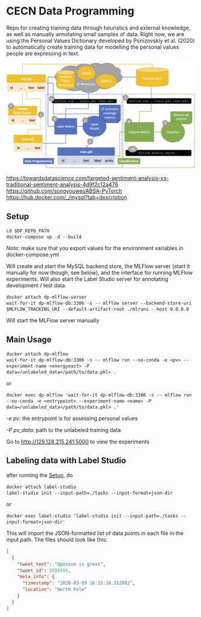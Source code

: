 # CECN Data Programming

Repo for creating training data through heuristics and external knowledge, as well as manually annotating small samples of data. Right now, we are using the Personal Values Dictionary developed by Ponizovskiy et al. (2020) to automatically create training data for
modelling the personal values people are expressing in text.

![Data programming and classification flow.](/graphics/dp_class_flow.png "dp and class flow")

https://towardsdatascience.com/targeted-sentiment-analysis-vs-traditional-sentiment-analysis-4d9f2c12a476
https://github.com/songyouwei/ABSA-PyTorch
https://hub.docker.com/_/mysql?tab=description

## Setup

```shell script
cd $DP_REPO_PATH
docker-compose up -d --build
```
*Note:* make sure that you export values for the environment variables in docker-compose.yml

Will create and start the MySQL backend store, the MLFlow server (start it manually for now though, see below), and the
interface for running MLFlow experiments. Will also start the Label Studio server for annotating development / test data.

```shell script
docker attach dp-mlflow-server
wait-for-it dp-mlflow-db:3306 -s -- mlflow server --backend-store-uri $MLFLOW_TRACKING_URI --default-artifact-root ./mlruns --host 0.0.0.0
```
Will start the MLFlow server manually

## Main Usage

```shell script
docker attach dp-mlflow
wait-for-it dp-mlflow-db:3306 -s -- mlflow run --no-conda -e <pv> --experiment-name <energyeast> -P data=/unlabeled_data</path/to/data.pkl> .
```
or
```shell script
docker exec dp-mlflow 'wait-for-it dp-mlflow-db:3306 -s -- mlflow run --no-conda -e <entrypoint> --experiment-name <name> -P data=/unlabeled_data</path/to/data.pkl> .'
```
*-e pv*: the entrypoint is for assessing personal values

*-P pv_data*: path to the unlabeled training data

Go to http://129.128.215.241:5000 to view the experiments

## Labeling data with Label Studio

after running the [Setup](#Setup), do
```shell script
docker attach label-studio
label-studio init --input-path=./tasks --input-format=json-dir
```
or
```shell script
docker exec label-studio 'label-studio init --input-path=./tasks --input-format=json-dir'
```

This will import the JSON-formatted list of data points in each file in the input path. The files should look like this:
```json
[
  {
    "tweet_text": "Opossum is great",
    "tweet_id": 5555555,
    "meta_info": {
      "timestamp": "2020-03-09 18:15:28.212882",
      "location": "North Pole"
    }
  }
]
```
